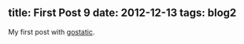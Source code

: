 title: First Post 9
date: 2012-12-13
tags: blog2
----
My first post with [gostatic](https://github.com/piranha/gostatic).
